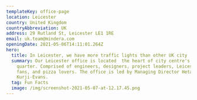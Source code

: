 ```yaml
---
templateKey: office-page
location: Leicester
country: United Kingdom
countryAbbreviation: UK
address: 29 Rutland St, Leicester LE1 1RE
email: uk.team@mindera.com
openingDate: 2021-05-06T14:11:01.264Z
hero:
  title: In Leicester, we have more traffic lights than other UK city
  summary: Our Leicester office is located  the heart of city centre's culture
    quarter. Comprised of engineers, designers, project leaders, Leicester FC
    fans, and pizza lovers. The office is led by Managing Director Hetal
    Kurji-Evans.
  tag: Fun Facts
  image: /img/screenshot-2021-05-07-at-12.17.45.png
---
```

